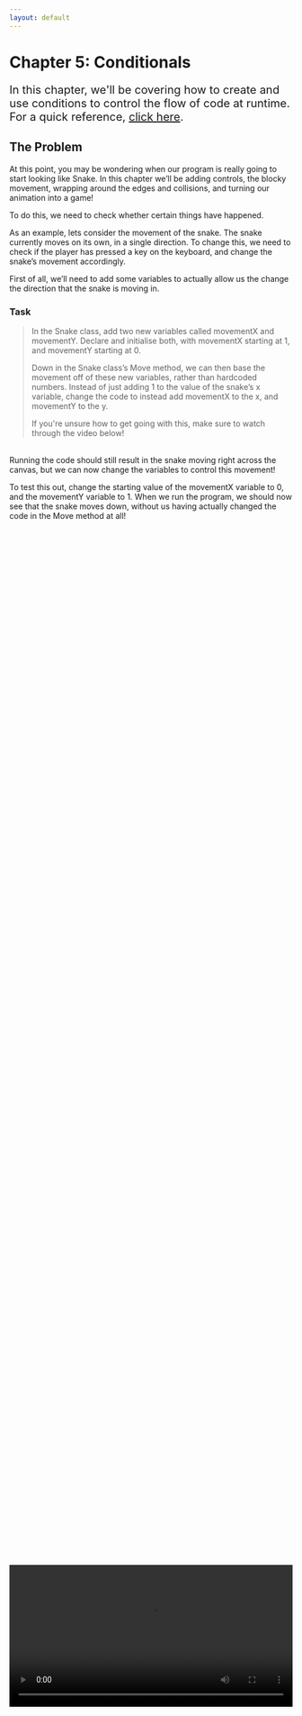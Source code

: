 ```yaml
---
layout: default
---
```


<h1>Chapter 5: Conditionals</h1>
<p style="font-size:20px">
In this chapter, we'll be covering how to create and use conditions to control the flow of code at runtime.
<br>
For a quick reference, <a href="../QuickReference/conditionals">click here</a>.
<br></p>

<h2>The Problem</h2>
At this point, you may be wondering when our program is really going to start looking like Snake. In this chapter we’ll be adding controls, the blocky movement, wrapping around the edges and collisions, and turning our animation into a game!

To do this, we need to check whether certain things have happened. 

As an example, lets consider the movement of the snake. The snake currently moves on its own, in a single direction. To change this, we need to check if the player has pressed a key on the keyboard, and change the snake’s movement accordingly.

First of all, we’ll need to add some variables to actually allow us the change the direction that the snake is moving in.

<h3>Task</h3>
<blockquote>
In the Snake class, add two new variables called movementX and movementY. Declare and initialise both, with movementX starting at 1, and movementY starting at 0.

Down in the Snake class’s Move method, we can then base the movement off of these new variables, rather than hardcoded numbers. Instead of just adding 1 to the value of the snake’s x variable, change the code to instead add movementX to the x, and movementY to the y.

If you're unsure how to get going with this, make sure to watch through the video below!
</blockquote>
<br>
Running the code should still result in the snake moving right across the canvas, but we can now change the variables to control this movement! 

To test this out, change the starting value of the movementX variable to 0, and the movementY variable to 1.
When we run the program, we should now see that the snake moves down, without us having actually changed the code in the Move method at all!


<br>
<div style="display: flex; justify-content: center; align-items: center; height: 100%;">
  <video width="600" controls style="max-width: 100%;">
    <source src="{{ site.baseurl }}/Videos/MovementVariables.mp4" type="video/mp4">
    Your browser does not support the video tag.
  </video>
</div>
<br>


<br>
<h2 id="if_statements">If Statements</h2>
But we want to change these values on the fly! So back in the draw method in the main tab, copy and paste in the code below:

{% highlight java %}
if(false){
  snake.movementX = 0;
  snake.movementY = -1;
}
{% endhighlight %}
<br>
This block of code makes use of a few things we’ve seen before, and a new element called the `if statement`!
<li>If statements will run code based on whether a condition returns true.</li>

In the example above, we can see that once again we are making use of both round and curly brackets, to take in information, and to bundle together the code that will run when the condition is met. 

Inside the round brackets, the information we pass in needs to be equal to `true` or `false`, and in this case, we’re directly passing in `false`.

When we run the code, we should see that the snake moves as it did before, because the code bundled together isn’t being run, as the condition (the value inside the round brackets) is never equal to true.

<li>Change the “false” to “true” and run the code again.</li>
<br>
This time you should see that the snake immediately begins to move up the screen. In this case, the information we passed in was evaluated as `true`, so the code inside the curly brackets setting the movementY to move the snake upwards was run.


To move this a little closer to controls for our game, change the `true` value to `keyPressed`.


keyPressed is a boolean (`true`/`false`) variable that is built-in to Processing, meaning we don’t have to `declare` or `initialise` it, just like with the setup and draw methods. 


<li>Processing controls the value in <b><i>keyPressed</i></b> for us, and will set it to true when the player is pressing any key, and false when they aren’t.</li>
<br>
If we run the program, we should now see that the snake moves as normal, and then moves up as soon as a key is pressed (you may have to click into the canvas window before keyboard controls work).


<br>
<div style="display: flex; justify-content: center; align-items: center; height: 100%;">
  <video width="600" controls style="max-width: 100%;">
    <source src="{{ site.baseurl }}/Videos/IfStatements.mp4" type="video/mp4">
    Your browser does not support the video tag.
  </video>
</div>
<br>


<br>
<h2  id="testing_equality">Testing Equality ==</h2>
This is a good start, but we don’t just want to check if a key has been pressed, we want to test if a specific key has been pressed, and move accordingly.

Change the if statement to reflect the example code below:

{% highlight java %}
if(keyPressed){
  if(key=='w'){
    snake.movementX = 0;
    snake.movementY = -1;
  }
}
{% endhighlight %}
<br>

In the code above, we’ve `nested` a new if statement inside the previous one, moving the code that ran before inside of it.


Inside the round brackets of our nested if statement, we now have a few move new elements. First of all, we have `key`, which is another built-in variable, that will store the most recently pressed key as a char variable. 

<blockquote>
<ul>
<li>A char is the data type for variables that are single characters (letters, numbers, punctuation, etc).</li>
</ul>
</blockquote>


When writing out char values, we enclose the character in `single quotation marks`, just like we have for the ‘w’ after the double equals. The double equals is also new and doesn’t mean assign like the single equals we used when changing variable values did.

<blockquote>
<ul>
	<li>A double equals (==) is used to test if two things are equal</li>
	<li>A single equals (=) is used to assign a value to a variable</li>
</ul>
</blockquote>

So, all together, the new if statement is testing if the value of the key variable is equal to the value of  'w', which will be the case when we press the 'w' key.

When you run the program now, the snake should only begin moving upwards when you press the 'w' key, and other keys should not do this.


We can now add another if statement, inside the keyPressed check, but outside the 'w' check, to test if the player is pressing the 's' key to move downwards.


Edit your code to reflect the code below:

{% highlight java %}
if(keyPressed){
  if(key=='w'){
    snake.movementX = 0;
    snake.movementY = -1;
  }
  if(key=='s'){
    snake.movementX = 0; 
    snake.movementY = 1;
  }
}
{% endhighlight %}
<br>

We should now be able to move up and down in the program using the `w` and `s` keys.

<h3>Task</h3>
<blockquote>
Add two more if statements to change the movement variable to 1 and -1, depending on whether the 'a' or 'd' key is pressed. Remember to also make sure the movementY variable is set to 0, as we don’t want the snake to move diagonally.

If you're unsure how to get this working, watch the video below, but make sure to re-cover this chapter to make sure you understand how to use if statements.
</blockquote>


<br>
<div style="display: flex; justify-content: center; align-items: center; height: 100%;">
  <video width="600" controls style="max-width: 100%;">
    <source src="{{ site.baseurl }}/Videos/TestingEquality.mp4" type="video/mp4">
    Your browser does not support the video tag.
  </video>
</div>
<br>

<br>
<h2  id="comparison_and_logical_operators">Comparison and Logical Operators</h2>
Boolean and Logical Operators
When passing information into our if statement, we might want to check if two things are both true at the same time, or if at least one of them is true. We might want to check if something is not true, or if a value is bigger or smaller than another, and not just exactly equal to it.


In these cases, we need to make use of `Comparison operators` and `Logical Operators`.

The table below lists common comparison and logical operators that you’ll probably want to refer back to when putting together if statements.

<table>
<tbody>
<tr><td>Name</td><td>Symbol</td><td>Example</td><td>Description</td></tr>
<tr><td>Equal</td><td>==</td><td style="white-space: nowrap"> if( a == b ) </td><td>Checks if the value of variables a and b are equal to each other.</td></tr>
<tr><td>Not</td><td>!</td><td style="white-space: nowrap"> if( !a ) </td><td>Checks if the value of variable a is false.</td></tr>
<tr><td>Not Equal</td><td style="white-space: nowrap">!=</td><td> if( a != b ) </td><td>Checks if the value of variables a and b are not equal to each other.</td></tr>
<tr><td>And</td><td>&&</td><td style="white-space: nowrap"> if( a && b ) </td><td>Checks if the value of variables a and b are both equal to true.</td></tr>
<tr><td>Or</td><td>||</td><td style="white-space: nowrap"> if( a || b ) </td><td>Checks if the value of either variable a or b is true.</td></tr>
<tr><td>Less than</td><td style="white-space: nowrap"> < </td><td> if( a < b ) </td><td>Checks if the value of variable a is less than the value of variable b.</td></tr>
<tr><td>Greater than</td><td style="white-space: nowrap"> > </td><td> if( a > b ) </td><td>Checks if the value of variable a is greater than the value of variable b.</td></tr>
<tr><td>Less than or equal to</td><td style="white-space: nowrap"> <= </td><td> if( a <= b ) </td><td>Checks if the value of variable a is less than or equal to the value of variable b.</td></tr>
<tr><td>Greater than or equal to</td><td style="white-space: nowrap"> >= </td><td> if( a >= b ) </td><td>Checks if the value of variable a is greater than or equal to the value of variable b.</td></tr>
</tbody>
</table>

If you want to, you can combine logical and comparison operations, making use of round brackets in the same way that you would in maths to calculate whether part of the calculation is true or false before continuing.


The below code, for example, would check if only variable a is true, and that b and c are both false.

{% highlight java %}
if( (a&&!(b||c))
{% endhighlight %}
<br>


Building the checks inside if statements can be a little daunting, so if you’re unsure, make sure to follow along with the above example in the video below.


<br>
<div style="display: flex; justify-content: center; align-items: center; height: 100%;">
  <video width="600" controls style="max-width: 100%;">
    <source src="{{ site.baseurl }}/Videos/BooleanOperators.mp4" type="video/mp4">
    Your browser does not support the video tag.
  </video>
</div>
<br>

<br>
<h2  id="putting_it_into_practice">Putting It Into Practice</h2>
Let's actually put some of these comparison and logical operators into practice!


It’s worthwhile noting that upper- and lower-case letters are technically different characters, so if you have CapsLock turned on when playing the game, the ‘w’ check will fail, as you’ll actually be putting ‘W’ into the key variable, so to add more resilience, feel free to adapt your code to include the upper-case version of each direction key as below:

{% highlight java %}
if(key=='w' || key=='W')
{% endhighlight %}
<br>

<h3>Important!</h3>
Note how in the example above how we can’t just say `if ( key is equal to w OR W )`.

We have to say `if ( key is equal to w OR key is equal to W )`. This is because the OR, AND and NOT operators only work with true or false values (because they're logical operators). So we first evaluate whether `key is equal to w`, and then evaluate whether `key is equal to W` is true or false. We can then use the OR, to return true or false overall, if one OR the other is true (OR both!).

Each section needs to make sense as a true/false on its own.


<br>
<div style="display: flex; justify-content: center; align-items: center; height: 100%;">
  <video width="600" controls style="max-width: 100%;">
    <source src="{{ site.baseurl }}/Videos/LogicalOperators.mp4" type="video/mp4">
    Your browser does not support the video tag.
  </video>
</div>
<br>

<br>
<h2  id="else_and_else_if">Else and Else If</h2>
Sometimes we want to run one set of code if a condition has been met, and another set of code if it hasn't. In these cases, it can be useful to use an "else".

Following an if statement's closing curly bracket, we can add an additional set of code to run in the case that the previous condition wasn't met. To do this, we simply write "else" followed by more curly brackets to define the scope of the else statement.

In a new project, copy and paste the code below:

{% highlight java %}
int x = 1;

if(x < 2){
println("x is less than 2");
}
else{
println("x is greater than 2");
}
{% endhighlight %}
<br>

We can see in the code above that the else statement doesn't need any additional round brackets, because we're not passing in a condition to check, we already know at that point in the code flow whether the previous condition was met or not, and if it wasn't then the code inside the curly brackets gets run.

If you run the code, you should see that "x is less than 2" is printed to the console, because the value of x (1) is less than 2, and the code in the if statement got to run.

<li>Change the code to set the value of x to 3.</li>

When you now run the code, you should see that "x is greater than 2" is printed to the console, because the value of x (now 3) is NOT less than 2, so the code in the if statement never ran, so the code in the else statement ran instead.

<h3>Else If</h3>
You may have realised there's a problem with the code in the example above. If we set the value of x to be exactly 2, then it is still NOT less than 2, so the console print out reads "x is greater than 2", which is incorrect. In this case we want to add another check, in between the first check and the else statement.

Update your code to reflect the changes below:

{% highlight java %}
int x = 1;

if(x < 2){
println("x is less than 2");
}
else if( x == 2){
println("x is exactly 2");
}
else{
println("x is greater than 2");
}
{% endhighlight %}
<br>

In this example, we can now see that we've snuck in another if statement, that flows off of an else, meaning it will only run if the previous statement was unsuccessful.
You can continue this pattern as many times as you'd like, with more `else if` statements in between the opening `if` and closing `else` (but make sure there's only one `else` on its own for each `if`!).

You can also have an `if` and `else if`, without following it with an `else`, it isn't a requirement!


<br>
<div style="display: flex; justify-content: center; align-items: center; height: 100%;">
  <video width="600" controls style="max-width: 100%;">
    <source src="{{ site.baseurl }}/Videos/ElseAndElseIf.mp4" type="video/mp4">
    Your browser does not support the video tag.
  </video>
</div>
<br>

<br>
<h2  id="modulus_operator">Modulus Operator</h2>
If you've followed along with everything so far, you should be able to move the snake around the canvas, with it wrapping around the edges. This is great, but it's missing the classic blocky movement. We want to update the movement code to make the movements our snake makes bigger, but less frequent.
Bigger movements is easier, so let's do that first!

<h3>Task</h3>
<blockquote>
Each time the snake moves, instead of moving 1 pixel, we want it to move its full size, so in the Snake class, update the code that adds movementX and movementY to x and y, to instead add "movementX * size" to x, and "movementY * size" to y.
</blockquote>

If you run the code now, we should see that the snake moves *very* quickly, as each step its taking every frame is now much bigger.

<h3>Modulus %</h3>
To slow down the movement, we're going to make use of another in-built variable "frameCount", and a new operator called "Modulus", which you can think of as the "remainder operator".

<li>Modulus can be used in the same way as +, -, * or /, as it is a mathematical operator.</li>
<li>To use modulus, we use the % symbol.</li>
<li>Modulus return the remainder of a division.</li>

As an example, if we're working with  whole numbers, and we wanted to divide 11 by 5, we'd get 2, with a remainder of 1. Dividing 11 by 5 would give you the 2, and doing 11 modulus 5 would give you 1, as it returns only the remainder.

We can test this simply in code by just printing the calculation results out directly:

{% highlight java %}
println(11/5);
println(11%5);
{% endhighlight %}
<br>

This can be useful in cases where we want to have something happen periodically, because we can check if a variable that gets updated every frame (frameCount!) is perfectly divisible my a number, and only if it is (when the remainder is 0) do we do the thing we want to happen periodically.

If we want the snake to only move once every 15 frames for example, we can check that the remainder of frameCount modulus 15 is 0, and then run the movement code if this was true.

In code, that would look like this:

{% highlight java %}
if(frameCount % 15 == 0){
	//movement code here
}
{% endhighlight %}
<br>

<h3>Task</h3>
<blockquote>
Copy the above code into the top of the Snake class's Move method, and put the lines of code updating the x and y positions inside the curly brackets of the if statement.
</blockquote>

Running the code should now show the snake moving further, but less often, as we wanted!

Watch the video below if you're not sure if you've got this quite right!


<br>
<div style="display: flex; justify-content: center; align-items: center; height: 100%;">
  <video width="600" controls style="max-width: 100%;">
    <source src="{{ site.baseurl }}/Videos/Modulus.mp4" type="video/mp4">
    Your browser does not support the video tag.
  </video>
</div>
<br>

<br>
<h2>Quick check!</h2>
Before you move on, let's have a quick check that you've got everything so far!
<div class="question1container" data-correct-answer="C">
    <h3>Which of the following lines of code correctly tests if a variable called x is greater than or equal to 10?</h3>
    <form id="quizForm">
        <input type="radio" id="option1" name="answer" value="A" data-feedback="That's not quite right, this if statement is missing round brackets, remember the condition we're testing is the information we're passing in.">
        <label for="option1">if x >= 10</label><br>
        <input type="radio" id="option2" name="answer" value="B" data-feedback="This is technically correct, although the readability of the code would definitely be improved by using the greater than equal to operator, rather than testing if x is not less than 10!">
        <label for="option2">if( !(x < 10) ){</label><br>
        <input type="radio" id="option3" name="answer" value="C" data-feedback="That's correct! This line makes proper use of the appropriate brackets and correctly tests if x is greater tha or equal to 10.">
        <label for="option3">if( x >= 10 ){</label><br>
        <input type="radio" id="option4" name="answer" value="D" data-feedback="That's not quite right, the symbols in the greater than or equal to operator are backwards, remember that it's greater than > or equal to =, so its >=.">
        <label for="option4">if( x => 10 ){</label><br><br>
        <button type="button" onclick="checkAnswer('.question1container')">Submit</button><p id="result" class="result"></p>
    </form>
</div>

<div class="question2container" data-correct-answer="B">
    <h3>Which of the following lines of code would test if both variables A and B were false?</h3>
    <form id="quizForm">
        <input type="radio" id="option21" name="answer" value="A" data-feedback="That's not quite right, whilst testing if B is equal to false is good, we can't test both A and B together like this! This would instead check if A was true and B was false.">
        <label for="option21">if( A && B == false ){</label><br>
        <input type="radio" id="option22" name="answer" value="B" data-feedback="That's correct! We are quite literally checking if A is not true, and if B is not true. We could also have written if(! (A || B) ) to test if A or B were true, and inverted it with the NOT!">
        <label for="option22">if( !A && !B ){</label><br>
        <input type="radio" id="option23" name="answer" value="C" data-feedback="That's not quite right, this would test if A and B are both true, and then inverted this using the NOT. Which would return true in cases where one of A and B are true but not both, which isn't what we want!">
        <label for="option23">if( !( A && B ) ){</label><br>
        <input type="radio" id="option24" name="answer" value="D" data-feedback="That's not quite right! It's definitely possible to write the same condition in multiple ways, but the above answers aren't quite logically the same!">
        <label for="option24">All of the above</label><br><br>
        <button type="button" onclick="checkAnswer('.question2container')">Submit</button><p id="result" class="result">  </p>
    </form>
</div>

<div class="question3container" data-correct-answer="D">
    <h3>Which of the following statements is correct?</h3>
    <form id="quizForm">
        <input type="radio" id="option31" name="answer" value="A" data-feedback="That's correct! Although isn't the only correct answer!">
        <label for="option31">You can follow an if statement with as many else if statements as you'd like</label><br>
        <input type="radio" id="option32" name="answer" value="B" data-feedback="That's correct! Although isn't the only correct answer!">
        <label for="option32">You can only have one else statement following an if statement, without starting a new if statement</label><br>
        <input type="radio" id="option33" name="answer" value="C" data-feedback="That's correct! Although isn't the only correct answer!">
        <label for="option33">An else if statement will not run if the previous condition was met, even if its condition would be true</label><br>
        <input type="radio" id="option34" name="answer" value="D" data-feedback="That's correct! All of the above statements are true of if statements!">
        <label for="option34">All of the above</label><br><br>
        <button type="button" onclick="checkAnswer('.question3container')">Submit</button><p id="result" class="result">  </p>
    </form>
</div>

<br>

<br>
<h2 id="snake_video">Snake Game: Part 5</h2>
To finish up the Snake game for this chapter, we're going to make the apple move when it the snake collides with it, and make the snake wrap around the screen.

<h3>Task</h3>
<blockquote>
To make the snake wrap around the screen, we’re going to make more use of the "width" and "height" built-in variables, which hold the width and height of the canvas in pixels.
See if you can write some more if statements in the Snake class's Move method, after the snake has moved, to fulfil the following requirements:

<br>
<ul>
<li>If the snake’s x position is greater than or equal to “width”:<ul><li> The x position should be set to 0.</li></ul></li>
</ul>

<ul>
<li>If the snake’s x position is less than 0:<ul><li> The x position should be set to “width-size”.</li></ul></li>
</ul>

<ul>
<li>If the snake’s y position is greater than or equal to “height”:<ul><li> The y position should be set to 0.</li></ul></li>
</ul>

<ul>
<li>If the snake’s y position is less than 0:<ul><li> The y position should be set to “height-size”.</li></ul></li>
</ul>

</blockquote>

And finally, before watching the video below, see if you can make the apple respawn if its x and y positions are equal to the snake's x and y positions.

Again, if you're unsure how to get this working, make sure to follow along with the video below!

<div style="display: flex; justify-content: center; align-items: center; height: 100%;">
  <video width="600" controls style="max-width: 100%;">
    <source src="{{ site.baseurl }}/Videos/SnakePart5.mp4" type="video/mp4">
    Your browser does not support the video tag.
  </video>
</div>

<br>
<h2>Summary</h2>
This chapter covers the use of if statements to test conditions, which is a really vital aspect of all programming, as it allows us to control the flow of our code. Make sure to go back over the chapter if you're unsure at all on how to implement any of the content we've covered.

<br>
<h2>Project Files</h2>
To download the completed project files for this chapter, <a href="{{ site.baseurl }}/ProcessingFiles/Chapter5_Conditionals.zip" target="_blank">click here</a>. Make sure to extract the files from the zip before trying to open them!
<br>

<h2>Extension Task</h2>
You don't need to complete this to move on, but feel free to be get creative!
<blockquote>
Create a new integer variable called "score", that you increase by 1 whenever the snake eats the apple!<br>
Use the <a href="https://processing.org/reference/text_.html" target="_blank">text</a> command to display this somewhere on the screen!<br>
If the player's score is greater than 10, change the fill of the text to a different colour using the fill command!<br>
Feel free to add more conditions that change the colours further, or change the colour of the snake, or the apple, based on the score!
</blockquote>

<br>
<h2>Explore</h2>
<ul>
    <li><h3><a href="../Extras/Switch_Statements_and_Enums">To run different code when a variable is set to different values do I have to use loads of if/else statements?</a></h3></li>
</ul>


<h2>More Help</h2>
<ul>
    <li><h3><a href="https://youtu.be/4JzDttgdILQ?si=GeCVwZW_atz-fZy4&t=7368" target="_blank">Conditional statements</a></h3></li>
    <li><h3><a href="https://youtu.be/4JzDttgdILQ?si=mFjp2IhkwFgY2Z1q&t=7830" target="_blank">Else</a></h3></li>
    <li><h3><a href="https://youtu.be/4JzDttgdILQ?si=VexMzMIKd2eTuC76&t=8311" target="_blank">Logical operators</a></h3></li>
</ul>
<br>

<p style="font-size: 30px; text-align: right;"><a href="./arrays">Chapter 6 >></a></p>

<br>
<br>
<br>

	{% include quiz_script.html %}
